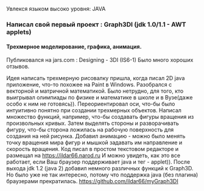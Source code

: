 Увлекся языком высоко уровня: JAVA
### Написал свой первый проект : Graph3DI (jdk 1.0/1.1 - AWT applets)
#### Трехмерное моделирование, графика, анимация.
Публиковался на jars.com : Designing - 3DI (IS6-1)
Было много хороших отзывов.

Идея написать трехмерную рисовалку пришла, когда писал 2D java приложение, что-то похожее на Paint в Windows. Разобрался с векторной и матричной математикой. Было нетрудно, для того, кто выигрывал олимпиады по физике и математике в школе и в Вузе(даже особо к ним не готовясь)). Переориентировал оси, что-бы было интуитивно понятно при создании трехмерных объектов. Написал множество функций, например, что-бы создавать фигуры вращения из произвольных кривых. Затем выделять стороны и разворачивать фигуру, что-бы сторона ложилась на рабочую поверхность для создания на ней рисунка. Добавил анимацию - можно было менять точку вращения мира фигур и мышкой задавать им направление и скорость вращения.
Код писал в простом текстовом редакторе и размещал на https://ildar66.narod.ru И можно увидеть, как это все работает, если Ваш браузер поддерживает java и тег - applet)).
После выхода jdk 1.2 (java 2) добавил немного различных функций к Graph3D. Но было уже не так интересно, потому что поддержка java (без плагина) браузерами прекратилась. https://github.com/ildar66/myGraph3DI
